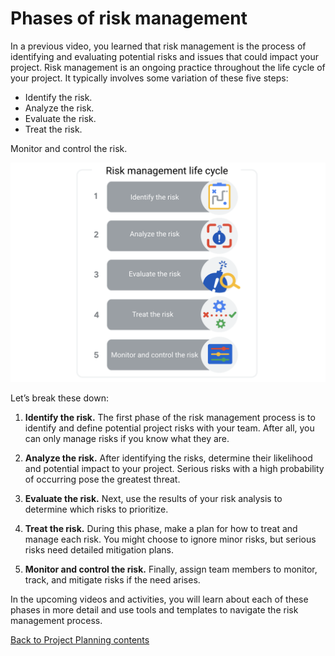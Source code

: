 # Phases of risk management
In a previous video, you learned that risk management is the process of identifying and evaluating potential risks and issues that could impact your project. Risk management is an ongoing practice throughout the life cycle of your project. It typically involves some variation of these five steps:

* Identify the risk.
* Analyze the risk.
* Evaluate the risk.
* Treat the risk. 

Monitor and control the risk.

![risks](./images/c3-w4-r1.png)

Let’s break these down:

1. __Identify the risk.__ The first phase of the risk management process is to identify and define potential project risks with your team. After all, you can only manage risks if you know what they are. 

2. __Analyze the risk.__ After identifying the risks, determine their likelihood and potential impact to your project. Serious risks with a high probability of occurring pose the greatest threat.

3. __Evaluate the risk.__ Next, use the results of your risk analysis to determine which risks to prioritize.

4. __Treat the risk.__ During this phase, make a plan for how to treat and manage each risk. You might choose to ignore minor risks, but serious risks need detailed mitigation plans.

5. __Monitor and control the risk.__ Finally, assign team members to monitor, track, and mitigate risks if the need arises.

In the upcoming videos and activities, you will learn about each of these phases in more detail and use tools and templates to navigate the risk management process. 

[Back to Project Planning contents](./c3-Project-Planning.md)